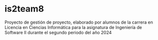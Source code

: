 # is2team8
Proyecto de gestión de proyecto, elaborado por alumnos de la carrera en Licencia en Ciencias Informática para la asignatura de Ingeniería de Software II durante el segundo periodo del año 2024
